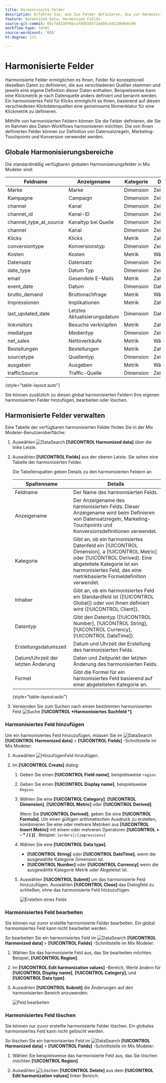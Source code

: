 ```yaml
---
title: Harmonisierte Felder
description: Erfahren Sie, wie Sie Felder definieren, die zur Harmonisierung Ihrer Daten in Mix Modeler verwendet werden sollen.
feature: Harmonized Data, Harmonized Fields
source-git-commit: 08cfd4239f6bcaf885565f3ae04cbd51869e8c00
workflow-type: tm+mt
source-wordcount: '655'
ht-degree: 11%

---
```



# Harmonisierte Felder

Harmonisierte Felder ermöglichen es Ihnen, Felder für konzeptionell dieselben Daten zu definieren, die aus verschiedenen Quellen stammen und jeweils eine eigene Definition dieser Daten enthalten. Beispielsweise kann eine Klickmetrik je nach Datenquelle anders definiert und benannt werden. Ein harmonisiertes Feld für Klicks ermöglicht es Ihnen, basierend auf diesen verschiedenen Klickdatenquellen eine gemeinsame Nomenklatur für eine Klickmetrik zu definieren.

Mithilfe von harmonisierten Feldern können Sie die Felder definieren, die Sie im Rahmen des Daten-Workflows harmonisieren möchten. Die von Ihnen definierten Felder können zur Definition von Datensatzregeln, Marketing-Touchpoints und Konversion verwendet werden.

## Globale Harmonisierungsbereiche

Die standardmäßig verfügbaren globalen Harmonisierungsfelder in Mix Modeler sind:


| Feldname | Anzeigename | Kategorie | Datentyp | Kommentar |
| ---------------------- | ---------------------- | --------- | --------- | --------- |
| Marke | Marke | Dimension | Zeichenfolge |           |
| Kampagne | Campaign | Dimension | Zeichenfolge |           |
| channel | Kanal | Dimension | Zeichenfolge |           |
| channel_id | Kanal-ID | Dimension | Zeichenfolge |           |
| channel_type_at_source | Kanaltyp bei Quelle | Dimension | Zeichenfolge |           |
| channel | Kanal | Dimension | Zeichenfolge |           |
| Klicks | Klicks | Metrik | Zahl |           |
| conversiontype | Konversionstyp | Dimension | Zeichenfolge |           |
| Kosten | Kosten | Metrik | Währung |           |
| Datensatz | Datensatz | Dimension | Zeichenfolge |           |
| date_type | Datum Typ | Dimension | Zeichenfolge | Tag, Woche |
| email | Gesendete E-Mails | Metrik | Zahl |           |
| event_date | Datum | Dimension | DateTime |           |
| brutto_demand | Bruttonachfrage | Metrik | Währung |           |
| Impressionen | Implikationen | Metrik | Zahl |           |
| last_updated_date | Letztes Aktualisierungsdatum | Dimension | DateTime |           |
| linkvisitors | Besuche verknüpfen | Metrik | Zahl |           |
| mediatype | Medientyp | Dimension | Zeichenfolge |           |
| net_sales | Nettoverkäufe | Metrik | Währung |           |
| Bestellungen | Bestellungen | Metrik | Zahl |           |
| sourcetype | Quellentyp | Dimension | Zeichenfolge |           |
| ausgaben | Ausgeben | Metrik | Währung |           |
| trafficSource | Traffic-Quelle | Dimension | Zeichenfolge |           |

{style="table-layout:auto"}

Sie können zusätzlich zu diesen global harmonisierten Feldern Ihre eigenen harmonisierten Felder hinzufügen, bearbeiten oder löschen.

## Harmonisierte Felder verwalten

Eine Tabelle der verfügbaren harmonisierten Felder finden Sie in der Mix Modeler-Benutzeroberfläche:

1. Auswählen ![DataSearch](../assets/icons/DataCheck.svg) **[!UICONTROL Harmonized data]** über die linke Leiste.

1. Auswählen **[!UICONTROL Fields]** aus der oberen Leiste. Sie sehen eine Tabelle der harmonisierten Felder.

   Die Tabellenspalten geben Details zu den harmonisierten Feldern an

   | Spaltenname | Details |
   | ---------------------- | ----------|
   | Feldname | Der Name des harmonisierten Felds. |
   | Anzeigename | Der Anzeigename des harmonisierten Felds. Dieser Anzeigename wird beim Definieren von Datensatzregeln, Marketing-Touchpoints und Konversionsdefinitionen verwendet. |
   | Kategorie | Gibt an, ob ein harmonisiertes Datenfeld ein [!UICONTROL Dimension], a [!UICONTROL Metric] oder [!UICONTROL Derived]. Eine abgeleitete Kategorie ist ein harmonisiertes Feld, das eine metrikbasierte Formeldefinition verwendet. |
   | Inhaber | Gibt an, ob ein harmonisiertes Feld ein Standardfeld ist ([!UICONTROL Global]) oder von Ihnen definiert wird ([!UICONTROL Client]). |
   | Datentyp | Gibt den Datentyp ([!UICONTROL Number], [!UICONTROL String], [!UICONTROL Currency], [!UICONTROL DateTime]). |
   | Erstellungsdatumszeit | Datum und Uhrzeit der Erstellung des harmonisierten Felds. |
   | Datum/Uhrzeit der letzten Änderung | Daten und Zeitpunkt der letzten Änderung des harmonisierten Felds. |
   | Formel | Gibt die Formel für ein harmonisiertes Feld basierend auf einer abgeleiteten Kategorie an. |

   {style="table-layout:auto"}

1. Verwenden Sie zum Suchen nach einem bestimmten harmonisierten Feld ![Suche](../assets/icons/Search.svg) **[!UICONTROL *Harmonisiertes Suchfeld *]**.




### Harmonisiertes Feld hinzufügen

Um ein harmonisiertes Feld hinzuzufügen, müssen Sie im ![DataSearch](../assets/icons/DataCheck.svg) **[!UICONTROL Harmonized data]** > **[!UICONTROL Fields]** -Schnittstelle im Mix Modeler:

1. Auswählen ![Hinzufügen](../assets/icons/AddCircle.svg)Feld hinzufügen.

1. Im **[!UICONTROL Create]** dialog:

   1. Geben Sie einen **[!UICONTROL Field name]**, beispielsweise `region`.
   1. Geben Sie einen **[!UICONTROL Display name]**, beispielsweise `Region`.
   1. Wählen Sie eine **[!UICONTROL Category]**: **[!UICONTROL Dimension]**, **[!UICONTROL Metric]** oder **[!UICONTROL Derived]**.

      Wenn Sie **[!UICONTROL Derived]**, geben Sie eine **[!UICONTROL Formula]**. Um einen gültigen arithmetischen Ausdruck zu erstellen, kombinieren Sie eine oder mehrere Metriken aus **[!UICONTROL Insert Metric]** mit einem oder mehreren Operatoren **[!UICONTROL + - * / ( )]** . Beispiel: `[orders]/[impressions]`

   1. Wählen Sie eine **[!UICONTROL Data type]**.

      - **[!UICONTROL String]** oder **[!UICONTROL DateTime]**, wenn die ausgewählte Kategorie Dimension ist.
      - **[!UICONTROL Number]** oder **[!UICONTROL Currency]** wenn die ausgewählte Kategorie Metrik oder Abgeleitet ist.

   1. Auswählen **[!UICONTROL Submit]** um das harmonisierte Feld hinzuzufügen. Auswählen **[!UICONTROL Close]** das Dialogfeld zu schließen, ohne das harmonisierte Feld hinzuzufügen.

      ![Erstellen eines Felds](../assets/create-field.png)


### Harmonisiertes Feld bearbeiten

Sie können nur zuvor erstellte harmonisierte Felder bearbeiten. Ein global harmonisiertes Feld kann nicht bearbeitet werden.

So bearbeiten Sie ein harmonisiertes Feld im ![DataSearch](../assets/icons/DataCheck.svg) **[!UICONTROL Harmonized data]** > **[!UICONTROL Fields]** -Schnittstelle im Mix Modeler:

1. Wählen Sie das harmonisierte Feld aus, das Sie bearbeiten möchten. Beispiel, **[!UICONTROL Region]**.

1. Im **[!UICONTROL Edit harmonization values]** -Bereich, Werte ändern für **[!UICONTROL Display name]**, **[!UICONTROL Category]**, und **[!UICONTROL Data type]**.

1. Auswählen **[!UICONTROL Submit]** die Änderungen auf den harmonisierten Bereich anzuwenden.

   ![Feld bearbeiten](../assets/edit-field.png)

### Harmonisiertes Feld löschen

Sie können nur zuvor erstellte harmonisierte Felder löschen. Ein globales harmonisiertes Feld kann nicht gelöscht werden.

So löschen Sie ein harmonisiertes Feld im ![DataSearch](../assets/icons/DataCheck.svg) **[!UICONTROL Harmonized data]** > **[!UICONTROL Fields]** -Schnittstelle im Mix Modeler:

1. Wählen Sie beispielsweise das harmonisierte Feld aus, das Sie löschen möchten **[!UICONTROL Region]**.

1. Auswählen ![Löschen](../assets/icons/Delete.svg) **[!UICONTROL Delete]** aus dem **[!UICONTROL Edit harmonization values]** linker Bereich.


